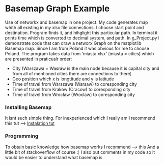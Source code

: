 # Basemap Graph Example
Use of networkx and basemap in one project. My code generates map whith all existing in my xlsx file connections. I choose start point and destination. Program finds it, and hihglight this particular path. In terminal it prints time which is converted to decimal system, and path.
In g_Project.py I demonstrate code that can draw a networx Graph on the matplotlib Basemap map. Since I am from Poland it was obvious for me to choose Poland.
The program takes data from 'miasta.xlsx' (miasta = cities) which are presented in praticualr order:
* City (Warszawa = Wasraw is the main node because it is capital city and from all of mentioned cities there are connections to there)
* Geo position which x is longtitude and y is latitude
* Time of travel from Warszawa (Warsaw) to coresponding city
* Time of travel from Kraków (Cracow) to coresponding city
* Time of travel from Wrocław (Wroclaw) to coresponding city

### Installing Basemap
It isnt such simple thing. For inexperienced which I really am I recommend this tut --> [Instalation tut](https://www.youtube.com/watch?v=mwgnYW3RnhI)

### Programming
To obtain basic knowledge how basemap works I recommend --> [this](https://www.youtube.com/watch?v=6GGcEoodLNM)
And a little bit of stackoverflow of course :)
I also put comments in my code so it would be easier to understand what basemap is.



